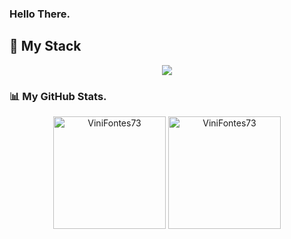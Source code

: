 ### Hello There. 
## 🚀 My Stack

<p align="center">
  <a href="https://skillicons.dev">
    <img src="https://skillicons.dev/icons?i=git,java,js,py,mysql,css,html" />
  </a>
</p>

### 📊 My GitHub Stats.
<div align="center">
<img height="180em" src="https://github-readme-stats.vercel.app/api/top-langs?username=ViniFontes73&show_icons=true&locale=en&layout=compact&theme=bear" alt="ViniFontes73" />
<img height="180em" src="https://github-readme-stats.vercel.app/api?username=ViniFontes73&show_icons=true&theme=bear&locale=en" alt="ViniFontes73" />
</div>
